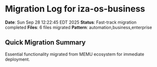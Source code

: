 # Migration Log for iza-os-business

**Date**: Sun Sep 28 12:22:45 EDT 2025
**Status**: Fast-track migration completed
**Files**:        6 files migrated
**Pattern**: automation,business,enterprise

## Quick Migration Summary
Essential functionality migrated from MEMU ecosystem for immediate deployment.
